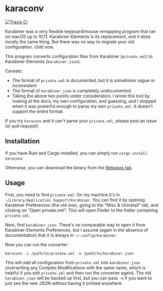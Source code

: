 # karaconv

[![Travis CI](https://travis-ci.org/durka/karaconv.svg)](https://travis-ci.org/durka/karaconv)

Karabiner was a very flexible keyboard/mouse remapping program that ran on macOS up to 10.11. Karabiner-Elements is its replacement, and it does mostly the same thing. But there was no way to migrate your old configuration. Until now.

This program converts configuration files from Karabiner (`private.xml`) to Karabiner-Elements (`karabiner.json`).

Caveats:

- The format of `private.xml` is documented, but it is sometimes vague or inconsistent
- The format of `karabiner.json` is completely undocumented
- Taking the above two points under consideration, I wrote this tool by looking at the docs, my own configuration, and guessing, and I stopped when it was powerful enough to parse my own `private.xml`. It doesn't support the entire format.

If you try `karaconv` and it can't parse your `private.xml`, please post an issue (or pull request)!

## Installation

If you have Rust and Cargo installed, you can simply run `cargo install karaconv`.

Otherwise, you can download the binary from the [Releases tab](https://github.com/durka/karaconv/releases).

## Usage

First, you need to find `private.xml`. On my machine it's in `~/Library/Application Support/Karabiner`. You can find it by opening Karabiner Preferences (the old one), going to the "Misc & Uninstall" tab, and clicking on "Open private.xml". This will open Finder to the folder containing `private.xml`.

Next, find `karabiner.json`. There's no comparable way to open it from Karabiner-Elements Preferences, but I assume (again in the absence of documentation) that it is always in `~/.config/karabiner`.

Now you can run the converter:

```
karaconv -i /path/to/private.xml -o /path/to/karabiner.json
```

This will *add* all configuration from `private.xml` into `karabiner.json` (overwriting any Complex Modifications with the same name, which is helpful if you edit `private.xml` and then run the converter again). The old `karabiner.json` will be backed up first, but you can pass `-n` if you want to just see the new JSON without having it printed anywhere.

